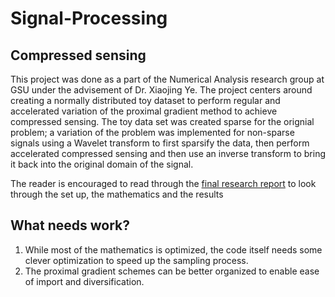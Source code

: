 # Signal-Processing

## Compressed sensing 

This project was done as a part of the Numerical Analysis research group at GSU under the advisement of Dr. Xiaojing Ye. The project centers around creating a normally distributed 
toy dataset to perform regular and accelerated variation of the proximal gradient method to achieve compressed sensing. The toy data set was created sparse for the orignial problem;
a variation of the problem was implemented for non-sparse signals using a Wavelet transform to first sparsify the data, then perform accelerated compressed sensing and then use an
inverse transform to bring it back into the original domain of the signal. 

The reader is encouraged to read through the [final research report](https://github.com/asuresh213/Signal-Processing/blob/master/Reading_Course_Project___Compressed_Sensing%20(4).pdf) to look through the set up, the mathematics and the results

## What needs work?
1. While most of the mathematics is optimized, the code itself needs some clever optimization to speed up the sampling process.
2. The proximal gradient schemes can be better organized to enable ease of import and diversification.
